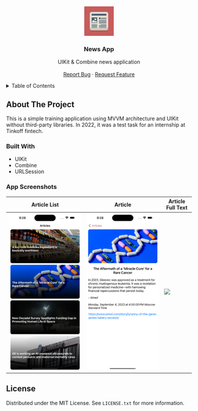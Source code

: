 <!-- PROJECT LOGO -->
<br />
<div align="center">
  <a href="https://github.com/othneildrew/Best-README-Template">
    <img src="images/logo.png" alt="Logo" width="80" height="80">
  </a>

  <h3 align="center">News App</h3>

  <p align="center">
    UIKit & Combine news application
    <br />
    <br />
    <a href="https://github.com/othneildrew/Best-README-Template/issues">Report Bug</a>
    ·
    <a href="https://github.com/othneildrew/Best-README-Template/issues">Request Feature</a>
  </p>
</div>

<!-- TABLE OF CONTENTS -->
<details>
  <summary>Table of Contents</summary>
  <ol>
    <li>
      <a href="#about-the-project">About The Project</a>
      <ul>
        <li><a href="#built-with">Built With</a></li>
      </ul>
    </li>
    <li><a href="#screenshots">Screenshots</a></li>
    <li><a href="#license">License</a></li>
  </ol>
</details>

<!-- ABOUT THE PROJECT -->
## About The Project

This is a simple training application using MVVM architecture and UIKit without third-party libraries. In 2022, it was a test task for an internship at Tinkoff fintech.

### Built With

* UIKit
* Combine
* URLSession

### App Screenshots

| Article List | Article | Article Full Text |
| ------- | ------------ | -------- |
| <img src="images/articleList.png"> | <img src="images/article.png"> | <img src="articleText.png"> |

<!-- LICENSE -->
## License

Distributed under the MIT License. See `LICENSE.txt` for more information.
